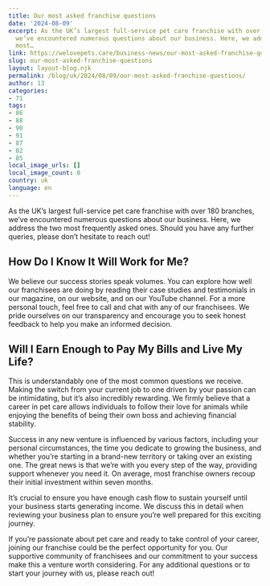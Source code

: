 ```yaml
---
title: Our most asked franchise questions  
date: '2024-08-09'
excerpt: As the UK’s largest full-service pet care franchise with over 180 branches,
  we’ve encountered numerous questions about our business. Here, we address the two
  most…
link: https://welovepets.care/business-news/our-most-asked-franchise-questions/
slug: our-most-asked-franchise-questions
layout: layout-blog.njk
permalink: /blog/uk/2024/08/09/our-most-asked-franchise-questions/
author: 13
categories:
- 71
tags:
- 86
- 88
- 90
- 91
- 87
- 82
- 85
local_image_urls: []
local_image_count: 0
country: uk
language: en
---
```


As the UK’s largest full-service pet care franchise with over 180 branches, we’ve encountered numerous questions about our business. Here, we address the two most frequently asked ones. Should you have any further queries, please don’t hesitate to reach out!

## **How Do I Know It Will Work for Me?**

We believe our success stories speak volumes. You can explore how well our franchisees are doing by reading their case studies and testimonials in our magazine, on our website, and on our YouTube channel. For a more personal touch, feel free to call and chat with any of our franchisees. We pride ourselves on our transparency and encourage you to seek honest feedback to help you make an informed decision.

## **Will I Earn Enough to Pay My Bills and Live My Life?**

This is understandably one of the most common questions we receive. Making the switch from your current job to one driven by your passion can be intimidating, but it’s also incredibly rewarding. We firmly believe that a career in pet care allows individuals to follow their love for animals while enjoying the benefits of being their own boss and achieving financial stability.

Success in any new venture is influenced by various factors, including your personal circumstances, the time you dedicate to growing the business, and whether you’re starting in a brand-new territory or taking over an existing one. The great news is that we’re with you every step of the way, providing support whenever you need it. On average, most franchise owners recoup their initial investment within seven months.

It’s crucial to ensure you have enough cash flow to sustain yourself until your business starts generating income. We discuss this in detail when reviewing your business plan to ensure you’re well prepared for this exciting journey.

If you’re passionate about pet care and ready to take control of your career, joining our franchise could be the perfect opportunity for you. Our supportive community of franchisees and our commitment to your success make this a venture worth considering. For any additional questions or to start your journey with us, please reach out!